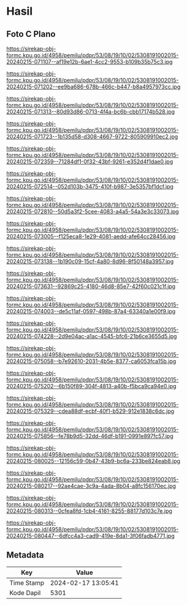 # Hasil

## Foto C Plano

https://sirekap-obj-formc.kpu.go.id/4958/pemilu/pdpr/53/08/19/10/02/5308191002015-20240215-071107--af19e12b-6ae1-4cc2-9553-b109b35b75c3.jpg

https://sirekap-obj-formc.kpu.go.id/4958/pemilu/pdpr/53/08/19/10/02/5308191002015-20240215-071202--ee9ba686-678b-466c-b447-b8a4957973cc.jpg

https://sirekap-obj-formc.kpu.go.id/4958/pemilu/pdpr/53/08/19/10/02/5308191002015-20240215-071313--80d93d86-0713-4f4a-bc6b-cbb17174b528.jpg

https://sirekap-obj-formc.kpu.go.id/4958/pemilu/pdpr/53/08/19/10/02/5308191002015-20240215-071723--1b135d58-d308-4667-9722-805909910ec2.jpg

https://sirekap-obj-formc.kpu.go.id/4958/pemilu/pdpr/53/08/19/10/02/5308191002015-20240215-072359--71284df1-0f32-43bf-9261-e352d4f1dae0.jpg

https://sirekap-obj-formc.kpu.go.id/4958/pemilu/pdpr/53/08/19/10/02/5308191002015-20240215-072514--052d103b-3475-410f-b987-3e5357bf1dcf.jpg

https://sirekap-obj-formc.kpu.go.id/4958/pemilu/pdpr/53/08/19/10/02/5308191002015-20240215-072810--50d5a3f2-5cee-4083-a4a5-54a3e3c33073.jpg

https://sirekap-obj-formc.kpu.go.id/4958/pemilu/pdpr/53/08/19/10/02/5308191002015-20240215-073005--f125eca8-1e29-4081-aedd-afe64cc28456.jpg

https://sirekap-obj-formc.kpu.go.id/4958/pemilu/pdpr/53/08/19/10/02/5308191002015-20240215-073138--1b190c09-15cf-4a80-8d96-8f50148a3957.jpg

https://sirekap-obj-formc.kpu.go.id/4958/pemilu/pdpr/53/08/19/10/02/5308191002015-20240215-073631--92869c25-4180-46d8-85e7-42f60c021c1f.jpg

https://sirekap-obj-formc.kpu.go.id/4958/pemilu/pdpr/53/08/19/10/02/5308191002015-20240215-074003--de5c11af-0597-498b-87a4-63340a1e00f9.jpg

https://sirekap-obj-formc.kpu.go.id/4958/pemilu/pdpr/53/08/19/10/02/5308191002015-20240215-074228--2d9e04ac-a1ac-4545-bfc6-21b6ce3655d5.jpg

https://sirekap-obj-formc.kpu.go.id/4958/pemilu/pdpr/53/08/19/10/02/5308191002015-20240215-075058--b7e92610-2031-4b5e-8377-ca6053fca15b.jpg

https://sirekap-obj-formc.kpu.go.id/4958/pemilu/pdpr/53/08/19/10/02/5308191002015-20240215-075202--6b150f89-304f-4813-a40b-f5bca9ca94e0.jpg

https://sirekap-obj-formc.kpu.go.id/4958/pemilu/pdpr/53/08/19/10/02/5308191002015-20240215-075329--cdea88df-ecbf-40f1-b529-912e1838c6dc.jpg

https://sirekap-obj-formc.kpu.go.id/4958/pemilu/pdpr/53/08/19/10/02/5308191002015-20240215-075856--fe78b9d5-32dd-46df-b191-0991e897fc57.jpg

https://sirekap-obj-formc.kpu.go.id/4958/pemilu/pdpr/53/08/19/10/02/5308191002015-20240215-080025--12156c59-0b47-43b9-bc6a-233be824eab8.jpg

https://sirekap-obj-formc.kpu.go.id/4958/pemilu/pdpr/53/08/19/10/02/5308191002015-20240215-080217--92ae4cae-3c9a-4ada-8b04-a8fc156170ec.jpg

https://sirekap-obj-formc.kpu.go.id/4958/pemilu/pdpr/53/08/19/10/02/5308191002015-20240215-080313--0cfea8fd-1cb4-4161-8255-88177d103c7e.jpg

https://sirekap-obj-formc.kpu.go.id/4958/pemilu/pdpr/53/08/19/10/02/5308191002015-20240215-080447--6dfcc4a3-cad9-419e-8da1-3f06fadb4771.jpg


## Metadata

| Key        | Value               |
| ---------- | ------------------- |
| Time Stamp | 2024-02-17 13:05:41 |
| Kode Dapil | 5301                |



